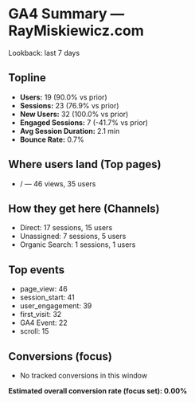 # GA4 Summary — RayMiskiewicz.com
Lookback: last 7 days

## Topline
- **Users:** 19 (90.0% vs prior)
- **Sessions:** 23 (76.9% vs prior)
- **New Users:** 32 (100.0% vs prior)
- **Engaged Sessions:** 7 (-41.7% vs prior)
- **Avg Session Duration:** 2.1 min
- **Bounce Rate:** 0.7%

## Where users land (Top pages)
- / — 46 views, 35 users

## How they get here (Channels)
- Direct: 17 sessions, 15 users
- Unassigned: 7 sessions, 5 users
- Organic Search: 1 sessions, 1 users

## Top events
- page_view: 46
- session_start: 41
- user_engagement: 39
- first_visit: 32
- GA4 Event: 22
- scroll: 15

## Conversions (focus)
- No tracked conversions in this window

**Estimated overall conversion rate (focus set): 0.00%**